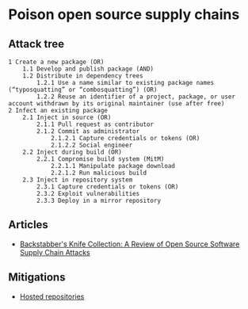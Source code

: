 # Poison open source supply chains

## Attack tree

```text
1 Create a new package (OR)
    1.1 Develop and publish package (AND)
    1.2 Distribute in dependency trees
        1.2.1 Use a name similar to existing package names (“typosquatting” or “combosquatting”) (OR)
        1.2.2 Reuse an identifier of a project, package, or user account withdrawn by its original maintainer (use after free)
2 Infect an existing package
    2.1 Inject in source (OR)
        2.1.1 Pull request as contributor
        2.1.2 Commit as administrator
            2.1.2.1 Capture credentials or tokens (OR)
            2.1.2.2 Social engineer
    2.2 Inject during build (OR)
        2.2.1 Compromise build system (MitM)
            2.2.1.1 Manipulate package download
            2.2.1.2 Run malicious build
    2.3 Inject in repository system
        2.3.1 Capture credentials or tokens (OR)
        2.3.2 Exploit vulnerabilities
        2.3.3 Deploy in a mirror repository
```

## Articles

* [Backstabber's Knife Collection: A Review of Open Source Software Supply Chain Attacks](https://arxiv.org/abs/2005.09535)

## Mitigations

* [Hosted repositories](app-mitigations:docs/lockdown/repository-hosts)

